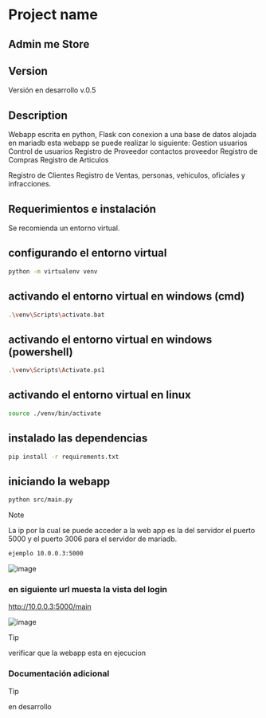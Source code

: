 # Project name
## Admin me Store

## Version 

Versión en desarrollo v.0.5

## Description

Webapp escrita en python, Flask con conexion a una base de datos alojada en mariadb esta webapp se puede realizar lo siguiente:
Gestion usuarios
Control de usuarios
Registro de Proveedor
	contactos proveedor 
Registro de Compras
Registro de Articulos

Registro de Clientes
Registro de Ventas, personas, vehiculos, oficiales y infracciones.

## Requerimientos e instalación 

Se recomienda un entorno virtual. 

## configurando el entorno virtual 

```bash
python -m virtualenv venv
```

## activando el entorno virtual en windows (cmd)

```bash
.\venv\Scripts\activate.bat
```

## activando el entorno virtual en windows (powershell)

```bash
.\venv\Scripts\Activate.ps1
```

## activando el entorno virtual en linux

```bash
source ./venv/bin/activate
```

## instalado las dependencias

```bash
pip install -r requirements.txt
```

## iniciando la webapp 

```bash
python src/main.py
```

> [!NOTE]
> La ip por la cual se puede acceder a la web app es la del servidor el puerto 5000 y el puerto 3006 para el servidor de mariadb.


```bash
ejemplo 10.0.0.3:5000
```
![image](https://github.com/user-attachments/assets/34ad6139-6414-46d9-8a88-a2a1cbdbc626)

### en siguiente url muesta la vista del login 

http://10.0.0.3:5000/main

![image](https://github.com/user-attachments/assets/d6410b61-ded4-40eb-ac80-d57a0a2778eb)


> [!TIP] 
> verificar que la webapp esta en ejecucion 

### Documentación adicional 

> [!TIP] 
> en desarrollo 
